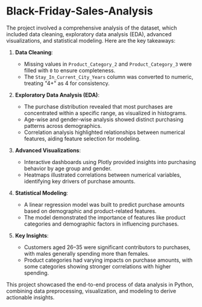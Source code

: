 # Black-Friday-Sales-Analysis

The project involved a comprehensive analysis of the dataset, which included data cleaning, exploratory data analysis (EDA), advanced visualizations, and statistical modeling. Here are the key takeaways:

1. **Data Cleaning**:
   - Missing values in `Product_Category_2` and `Product_Category_3` were filled with `0` to ensure completeness.
   - The `Stay_In_Current_City_Years` column was converted to numeric, treating "4+" as 4 for consistency.

2. **Exploratory Data Analysis (EDA)**:
   - The purchase distribution revealed that most purchases are concentrated within a specific range, as visualized in histograms.
   - Age-wise and gender-wise analysis showed distinct purchasing patterns across demographics.
   - Correlation analysis highlighted relationships between numerical features, aiding feature selection for modeling.

3. **Advanced Visualizations**:
   - Interactive dashboards using Plotly provided insights into purchasing behavior by age group and gender.
   - Heatmaps illustrated correlations between numerical variables, identifying key drivers of purchase amounts.

4. **Statistical Modeling**:
   - A linear regression model was built to predict purchase amounts based on demographic and product-related features.
   - The model demonstrated the importance of features like product categories and demographic factors in influencing purchases.

5. **Key Insights**:
   - Customers aged 26–35 were significant contributors to purchases, with males generally spending more than females.
   - Product categories had varying impacts on purchase amounts, with some categories showing stronger correlations with higher spending.

This project showcased the end-to-end process of data analysis in Python, combining data preprocessing, visualization, and modeling to derive actionable insights.
